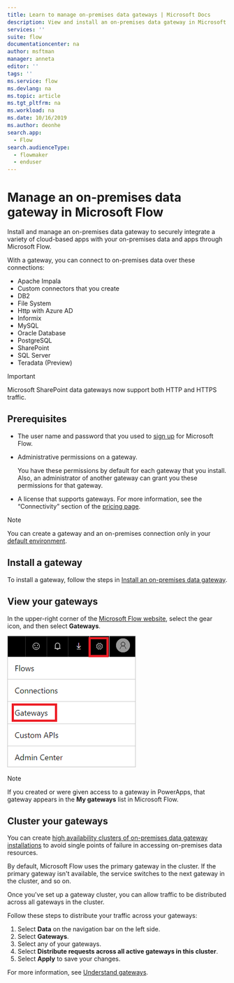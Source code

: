 ```yaml
---
title: Learn to manage on-premises data gateways | Microsoft Docs
description: View and install an on-premises data gateway in Microsoft Flow.
services: ''
suite: flow
documentationcenter: na
author: msftman
manager: anneta
editor: ''
tags: ''
ms.service: flow
ms.devlang: na
ms.topic: article
ms.tgt_pltfrm: na
ms.workload: na
ms.date: 10/16/2019
ms.author: deonhe
search.app: 
  - Flow
search.audienceType: 
  - flowmaker
  - enduser
---
```


# Manage an on-premises data gateway in Microsoft Flow

Install and manage an on-premises data gateway to securely integrate a variety of cloud-based apps with your on-premises data and apps through Microsoft Flow.

With a gateway, you can connect to on-premises data over these connections:

* Apache Impala
* Custom connectors that you create
* DB2
* File System
* Http with Azure AD
* Informix
* MySQL
* Oracle Database
* PostgreSQL
* SharePoint
* SQL Server
* Teradata (Preview)

> [!IMPORTANT]
> Microsoft SharePoint data gateways now support both HTTP and HTTPS traffic.

## Prerequisites

* The user name and password that you used to [sign up](sign-up-sign-in.md) for Microsoft Flow.
* Administrative permissions on a gateway.

  You have these permissions by default for each gateway that you install. Also, an administrator of another gateway can grant you these permissions for that gateway.
* A license that supports gateways. For more information, see the “Connectivity” section of the [pricing page](https://flow.microsoft.com/pricing/).

> [!NOTE]
> You can create a gateway and an on-premises connection only in your [default environment](environments-overview-maker.md).

## Install a gateway

To install a gateway, follow the steps in [Install an on-premises data gateway](/data-integration/gateway/service-gateway-install).

## View your gateways

In the upper-right corner of the [Microsoft Flow website](https://flow.microsoft.com), select the gear icon, and then select **Gateways**.

![Gateway under manage][1]

> [!NOTE]
> If you created or were given access to a gateway in PowerApps, that gateway appears in the **My gateways** list in Microsoft Flow.

## Cluster your gateways

You can create [high availability clusters of on-premises data gateway installations](/data-integration/gateway/service-gateway-high-availability-clusters) to avoid single points of failure in accessing on-premises data resources.

By default, Microsoft Flow uses the primary gateway in the cluster. If the primary gateway isn't available, the service switches to the next gateway in the cluster, and so on.

Once you've set up a gateway cluster, you can allow traffic to be distributed across all gateways in the cluster.

Follow these steps to distribute your traffic across your gateways:

1. Select **Data** on the navigation bar on the left side.
1. Select **Gateways**.
1. Select any of your gateways.
1. Select **Distribute requests across all active gateways in this cluster**.
1. Select **Apply** to save your changes.

For more information, see [Understand gateways](gateway-reference.md).

<!-- Image references -->
[1]: ./media/manage-gateway/view-gateways.png
